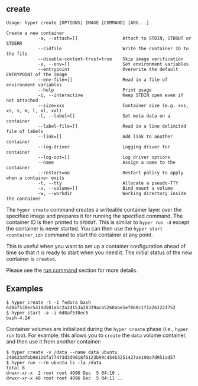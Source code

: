 ## create

    Usage: hyper create [OPTIONS] IMAGE [COMMAND] [ARG...]

    Create a new container
                -a, --attach=[]                 Attach to STDIN, STDOUT or STDERR
                --cidfile                       Write the container ID to the file
                --disable-content-trust=true    Skip image verification
                -e, --env=[]                    Set environment variables
                --entrypoint                    Overwrite the default ENTRYPOINT of the image
                --env-file=[]                   Read in a file of environment variables
                --help                          Print usage
                -i, --interactive               Keep STDIN open even if not attached
                --size=xxs                      Container size (e.g. xxs, xs, s, m, l, xl, xxl)
                -l, --label=[]                  Set meta data on a container
                --label-file=[]                 Read in a line delimited file of labels
                --link=[]                       Add link to another container
                --log-driver                    Logging driver for container
                --log-opt=[]                    Log driver options
                --name                          Assign a name to the container
                --restart=no                    Restart policy to apply when a container exits
                -t, --tty                       Allocate a pseudo-TTY
                -v, --volume=[]                 Bind mount a volume
                -w, --workdir                   Working directory inside the container

The `hyper create` command creates a writeable container layer over the
specified image and prepares it for running the specified command.  The
container ID is then printed to `STDOUT`.  This is similar to `hyper run -d`
except the container is never started.  You can then use the
`hyper start <container_id>` command to start the container at any point.

This is useful when you want to set up a container configuration ahead of time
so that it is ready to start when you need it. The initial status of the
new container is `created`.

Please see the [run command](./run.md) section for more details.

## Examples

    $ hyper create -t -i fedora bash
    6d8af538ec541dd581ebc2a24153a28329acb5268abe5ef868c1f1a261221752
    $ hyper start -a -i 6d8af538ec5
    bash-4.2#

Container volumes are initialized during the `hyper create` phase
(i.e., `hyper run` too). For example, this allows you to `create` the `data`
volume container, and then use it from another container:

    $ hyper create -v /data --name data ubuntu
    240633dfbb98128fa77473d3d9018f6123b99c454b3251427ae190a7d951ad57
    $ hyper run --rm ubuntu ls -la /data
    total 8
    drwxr-xr-x  2 root root 4096 Dec  5 04:10 .
    drwxr-xr-x 48 root root 4096 Dec  5 04:11 ..

